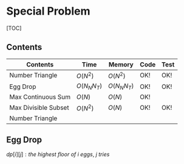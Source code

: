 # Special Problem



[TOC]



## Contents

| Contents             | Time         | Memory       | Code | Test |
| -------------------- | ------------ | ------------ | ---- | ---- |
| Number Triangle      | $O(N^2)$     | $O(N^2)$     | OK!  | OK!  |
| Egg Drop             | $O(N_N N_T)$ | $O(N_N N_T)$ | OK!  | OK!  |
| Max Continuous Sum   | $O(N)$       | $O(N)$       | OK!  |      |
| Max Divisible Subset | $O(N^2)$     | $O(N)$       | OK!  | OK!  |
| Number Triangle      |              |              |      |      |



## Egg Drop

$dp[i][j]: the \ highest \ floor \ of \ i \  eggs , \ j \ tries​$